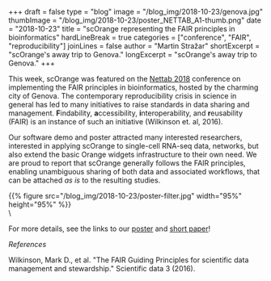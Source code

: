 +++
draft = false
type = "blog"
image = "/blog_img/2018-10-23/genova.jpg"
thumbImage = "/blog_img/2018-10-23/poster_NETTAB_A1-thumb.png"
date = "2018-10-23"
title = "scOrange representing the FAIR principles in bioinformatics"
hardLineBreak = true 
categories = ["conference", "FAIR", "reproducibility"]
joinLines = false
author = "Martin Stražar"
shortExcerpt = "scOrange's away trip to Genova." 
longExcerpt = "scOrange's away trip to Genova." 
+++

This week, scOrange was featured on the <a
href="http://www.igst.it/nettab/2018/">Nettab 2018</a> conference on
implementing the FAIR principles in bioinformatics, hosted by the charming city
of Genova. The contemporary reproducibility crisis in science in general has
led to many initiatives to raise standards in data sharing and management.
<b>F</b>indability, <b>a</b>ccessibility, <b>i</b>nteroperability, and
<b>r</b>eusability (FAIR) is an instance of such an initiative (Wilkinson
et. al, 2016).

Our software demo and poster attracted many interested researchers, interested
in applying scOrange to single-cell RNA-seq data, networks, but also extend the
basic Orange widgets infrastructure to their own need.  We are proud to report
that scOrange generally follows the FAIR principles, enabling unambiguous
sharing of both data and associated workflows, that can be attached <i>as
is</i> to the resulting studies.

{{% figure src="/blog_img/2018-10-23/poster-filter.jpg" width="95%" height="95%" %}}
\
\

For more details, see the links to our <a href="/blog_img/2018-10-23/poster_NETTAB_A1.pdf">poster</a> and <a
href="/blog_img/2018-10-23/scOrange-nettab2018-paper.pdf">short paper</a>!


*References*

Wilkinson, Mark D., et al. "The FAIR Guiding Principles for scientific data management and stewardship." Scientific data 3 (2016).
